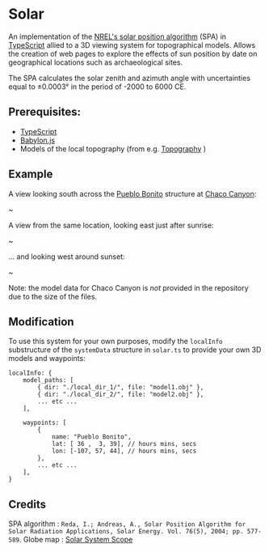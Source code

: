# Solar

An implementation of the [NREL's solar position algorithm](https://midcdmz.nrel.gov/spa/) (SPA) in [TypeScript](https://www.typescriptlang.org/) allied to a 3D viewing system for topographical models. Allows the creation of web pages to explore the effects of sun position by date on geographical locations such as archaeological sites.

The SPA calculates the solar zenith and azimuth angle with uncertainties equal to ±0.0003° in the period of -2000 to 6000 CE.

## Prerequisites:

- [TypeScript](https://www.typescriptlang.org/)
- [Babylon.js](https://www.babylonjs.com/)
- Models of the local topography (from e.g. [Topography](https://github.com/JohnGrime/Topography) )

## Example

A view looking south across the [Pueblo Bonito](https://en.wikipedia.org/wiki/Pueblo_Bonito) structure at [Chaco Canyon](https://www.nps.gov/chcu/index.htm):

~[](browser.small.jpg)

A view from the same location, looking east just after sunrise:

~[](browser.small.sunrise.jpg)

... and looking west around sunset:

~[](browser.small.sunset.jpg)

Note: the model data for Chaco Canyon is *not* provided in the repository due to the size of the files.

## Modification

To use this system for your own purposes, modify the `localInfo` substructure of the `systemData` structure in `solar.ts` to provide your own 3D models and waypoints:

```
localInfo: {
	model_paths: [
		{ dir: "./local_dir_1/", file: "model1.obj" },
		{ dir: "./local_dir_2/", file: "model2.obj" },
		... etc ...
	],

	waypoints: [
		{
			name: "Pueblo Bonito",
			lat: [ 36 ,  3, 39], // hours mins, secs
			lon: [-107, 57, 44], // hours mins, secs
		},
		... etc ...
	],
}
```

## Credits

SPA algorithm : `Reda, I.; Andreas, A., Solar Position Algorithm for Solar Radiation Applications, Solar Energy. Vol. 76(5), 2004; pp. 577-589`.
Globe map : [Solar System Scope](https://www.solarsystemscope.com/textures/)
